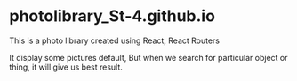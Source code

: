 # photolibrary_St-4.github.io

This is a photo library created using React, React Routers

It display some pictures default,
But when we search for particular object or thing, it will give us best result.
